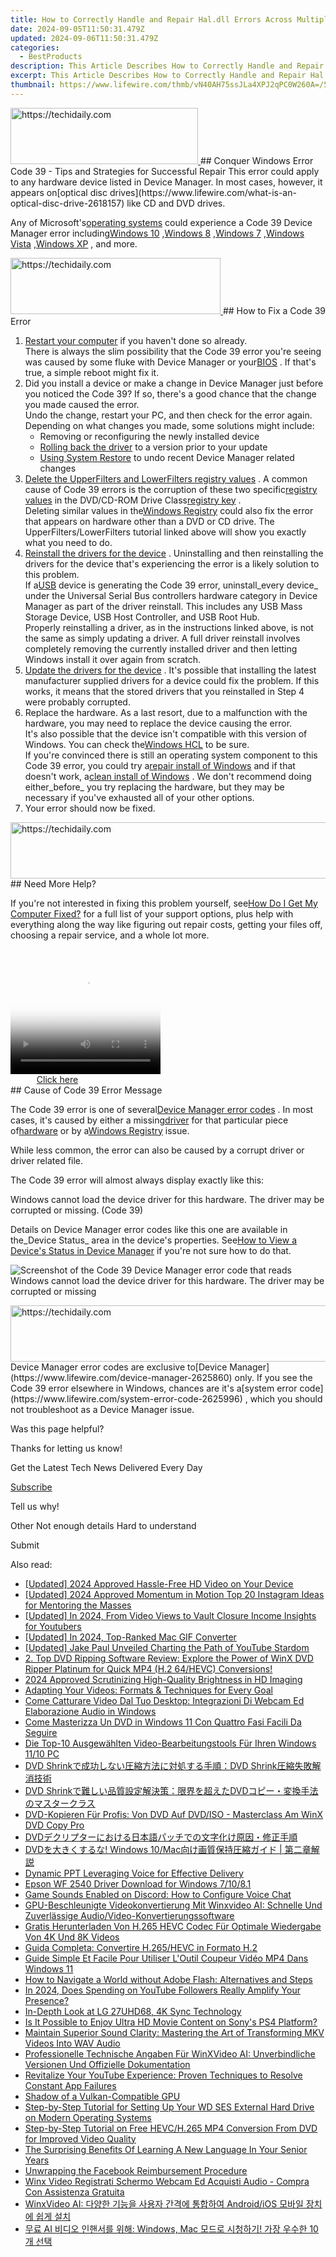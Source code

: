 ```yaml
---
title: How to Correctly Handle and Repair Hal.dll Errors Across Multiple Windows Platforms
date: 2024-09-05T11:50:31.479Z
updated: 2024-09-06T11:50:31.479Z
categories:
  - BestProducts
description: This Article Describes How to Correctly Handle and Repair Hal.dll Errors Across Multiple Windows Platforms
excerpt: This Article Describes How to Correctly Handle and Repair Hal.dll Errors Across Multiple Windows Platforms
thumbnail: https://www.lifewire.com/thmb/vN40AH75ssJLa4XPJ2qPC0W260A=/540x405/filters:no_upscale():max_bytes(150000):strip_icc():format(webp)/bsod-windows-8-0x5c-hal-initialization-failed-56a6f9d85f9b58b7d0e5cc3e.png
---
```


<!-- affiliate ads begin -->
<a href="https://appsumo.8odi.net/c/5597632/2137393/7443" target="_top" id="2137393">
  <img src="//a.impactradius-go.com/display-ad/7443-2137393" border="0" alt="https://techidaily.com" width="300" height="90"/>
</a>
<img height="0" width="0" src="https://appsumo.8odi.net/i/5597632/2137393/7443" style="position:absolute;visibility:hidden;" border="0" />
<!-- affiliate ads end -->
## Conquer Windows Error Code 39 - Tips and Strategies for Successful Repair
 This error could apply to any hardware device listed in Device Manager. In most cases, however, it appears on[optical disc drives](https://www.lifewire.com/what-is-an-optical-disc-drive-2618157) like CD and DVD drives.  

 Any of Microsoft's[operating systems](https://www.lifewire.com/operating-systems-2625912) could experience a Code 39 Device Manager error including[Windows 10](https://www.lifewire.com/windows-10-2626217) ,[Windows 8](https://www.lifewire.com/windows-8-2626235) ,[Windows 7](https://www.lifewire.com/windows-7-2626265) ,[Windows Vista](https://www.lifewire.com/windows-vista-2626311) ,[Windows XP](https://www.lifewire.com/windows-xp-2626354) , and more.

<!-- affiliate ads begin -->
<a href="https://aligracehair.sjv.io/c/5597632/2115948/19272" target="_top" id="2115948">
  <img src="//a.impactradius-go.com/display-ad/19272-2115948" border="0" alt="https://techidaily.com" width="336" height="90"/>
</a>
<img height="0" width="0" src="https://aligracehair.sjv.io/i/5597632/2115948/19272" style="position:absolute;visibility:hidden;" border="0" />
<!-- affiliate ads end -->
## How to Fix a Code 39 Error

1. [Restart your computer](https://www.lifewire.com/how-to-reboot-a-computer-2624568) if you haven't done so already.  
 There is always the slim possibility that the Code 39 error you're seeing was caused by some fluke with Device Manager or your[BIOS](https://www.lifewire.com/bios-basic-input-output-system-2625820) . If that's true, a simple reboot might fix it.
2. Did you install a device or make a change in Device Manager just before you noticed the Code 39? If so, there's a good chance that the change you made caused the error.  
 Undo the change, restart your PC, and then check for the error again.  
 Depending on what changes you made, some solutions might include:  
   * Removing or reconfiguring the newly installed device  
   * [Rolling back the driver](https://www.lifewire.com/how-to-roll-back-a-driver-in-windows-2619217) to a version prior to your update  
   * [Using System Restore](https://www.lifewire.com/how-to-use-system-restore-in-windows-2626131) to undo recent Device Manager related changes
3. [Delete the UpperFilters and LowerFilters registry values](https://www.lifewire.com/how-to-delete-the-upperfilters-and-lowerfilters-registry-values-2619222) . A common cause of Code 39 errors is the corruption of these two specific[registry values](https://www.lifewire.com/what-is-a-registry-value-2626042) in the DVD/CD-ROM Drive Class[registry key](https://www.lifewire.com/what-is-a-registry-key-2625999) .  
 Deleting similar values in the[Windows Registry](https://www.lifewire.com/windows-registry-2625992) could also fix the error that appears on hardware other than a DVD or CD drive. The UpperFilters/LowerFilters tutorial linked above will show you exactly what you need to do.
4. [Reinstall the drivers for the device](https://www.nodevice.com/articles/windows/uninstall-windows-drivers) . Uninstalling and then reinstalling the drivers for the device that's experiencing the error is a likely solution to this problem.  
 If a[USB](https://www.lifewire.com/universal-serial-bus-usb-2626039) device is generating the Code 39 error, uninstall_every device_ under the Universal Serial Bus controllers hardware category in Device Manager as part of the driver reinstall. This includes any USB Mass Storage Device, USB Host Controller, and USB Root Hub.  
 Properly reinstalling a driver, as in the instructions linked above, is not the same as simply updating a driver. A full driver reinstall involves completely removing the currently installed driver and then letting Windows install it over again from scratch.
5. [Update the drivers for the device](https://www.lifewire.com/how-to-update-drivers-in-windows-2619214) . It's possible that installing the latest manufacturer supplied drivers for a device could fix the problem. If this works, it means that the stored drivers that you reinstalled in Step 4 were probably corrupted.
6. Replace the hardware. As a last resort, due to a malfunction with the hardware, you may need to replace the device causing the error.  
 It's also possible that the device isn't compatible with this version of Windows. You can check the[Windows HCL](https://www.lifewire.com/what-is-the-windows-hardware-compatibility-list-2625914) to be sure.  
 If you're convinced there is still an operating system component to this Code 39 error, you could try a[repair install of Windows](https://www.lifewire.com/how-do-i-automatically-repair-windows-problems-2624907) and if that doesn't work, a[clean install of Windows](https://www.lifewire.com/how-to-clean-install-windows-2624904) . We don't recommend doing either_before_ you try replacing the hardware, but they may be necessary if you've exhausted all of your other options.
7. Your error should now be fixed.

<!-- affiliate ads begin -->
<a href="https://ephamedtechinc.pxf.io/c/5597632/2120865/26400?prodsku=mercury" target="_top" id="2120865">
  <img src="//a.impactradius-go.com/display-ad/26400-2120865" border="0" alt="https://techidaily.com" width="728" height="90"/>
</a>
<img height="0" width="0" src="https://ephamedtechinc.pxf.io/i/5597632/2120865/26400?prodsku=mercury" style="position:absolute;visibility:hidden;" border="0" />
<!-- affiliate ads end -->
## Need More Help?

 If you're not interested in fixing this problem yourself, see[How Do I Get My Computer Fixed?](https://www.lifewire.com/how-do-i-get-my-computer-fixed-2625167) for a full list of your support options, plus help with everything along the way like figuring out repair costs, getting your files off, choosing a repair service, and a whole lot more.

<!-- affiliate ads begin -->
<span id="1304647">
					<video width="240" height="200" style="cursor:pointer"
           poster="//a.impactradius-go.com/display-clicktoplayimage/1304647.png"
           onclick="if(!this.playClicked){this.play();this.setAttribute('controls',true);this.playClicked=true;}">
	   <source src="//a.impactradius-go.com/display-ad/15852-1304647">
	   <img src="//a.impactradius-go.com/display-clicktoplayimage/1304647.png" style="border: none; height: 100%; width: 100%; object-fit: contain">
	</video>
	<div style="width:150px;text-align:center"><a href="javascript:window.open(decodeURIComponent('https%3A%2F%2Fthefitville.pxf.io%2Fc%2F5597632%2F1304647%2F15852'), '_blank');void(0);">Click here</a></div>
</span>
<img height="0" width="0" src="https://imp.pxf.io/i/5597632/1304647/15852" style="position:absolute;visibility:hidden;" border="0" />
<!-- affiliate ads end -->
## Cause of Code 39 Error Message

 The Code 39 error is one of several[Device Manager error codes](https://www.lifewire.com/device-manager-error-codes-4159098) . In most cases, it's caused by either a missing[driver](https://www.lifewire.com/what-is-a-device-driver-2625796) for that particular piece of[hardware](https://www.lifewire.com/computer-hardware-2625895) or by a[Windows Registry](https://www.lifewire.com/windows-registry-2625992) issue.

 While less common, the error can also be caused by a corrupt driver or driver related file.

 The Code 39 error will almost always display exactly like this:

 Windows cannot load the device driver for this hardware. The driver may be corrupted or missing. (Code 39)  

 Details on Device Manager error codes like this one are available in the_Device Status_ area in the device's properties. See[How to View a Device's Status in Device Manager](https://www.lifewire.com/how-do-i-view-a-devices-status-in-device-manager-in-windows-2619211) if you're not sure how to do that.  

![Screenshot of the Code 39 Device Manager error code that reads Windows cannot load the device driver for this hardware. The driver may be corrupted or missing](https://www.lifewire.com/thmb/JQ0REJgQXosmbOzFwTzkgyKr59s=/1500x0/filters:no_upscale():max_bytes(150000):strip_icc():format(webp)/device-manager-code-39-error-cannot-load-the-device-driver-59a045040d327a001007b10c.png)

<!-- affiliate ads begin -->
<a href="https://appsumo.8odi.net/c/5597632/2128842/7443" target="_top" id="2128842">
  <img src="//a.impactradius-go.com/display-ad/7443-2128842" border="0" alt="https://techidaily.com" width="600" height="90"/>
</a>
<img height="0" width="0" src="https://appsumo.8odi.net/i/5597632/2128842/7443" style="position:absolute;visibility:hidden;" border="0" />
<!-- affiliate ads end -->
 Device Manager error codes are exclusive to[Device Manager](https://www.lifewire.com/device-manager-2625860) only. If you see the Code 39 error elsewhere in Windows, chances are it's a[system error code](https://www.lifewire.com/system-error-code-2625996) , which you should not troubleshoot as a Device Manager issue.

Was this page helpful?

Thanks for letting us know!

 Get the Latest Tech News Delivered Every Day

[Subscribe](https://www.lifewire.com/#)

Tell us why!

 Other  Not enough details  Hard to understand

 Submit

<ins class="adsbygoogle"
     style="display:block"
     data-ad-format="autorelaxed"
     data-ad-client="ca-pub-7571918770474297"
     data-ad-slot="1223367746"></ins>



<ins class="adsbygoogle"
     style="display:block"
     data-ad-client="ca-pub-7571918770474297"
     data-ad-slot="8358498916"
     data-ad-format="auto"
     data-full-width-responsive="true"></ins>

<span class="atpl-alsoreadstyle">Also read:</span>
<div><ul>
<li><a href="https://screen-capture.techidaily.com/updated-2024-approved-hassle-free-hd-video-on-your-device/"><u>[Updated] 2024 Approved  Hassle-Free HD Video on Your Device</u></a></li>
<li><a href="https://instagram-videos.techidaily.com/updated-2024-approved-momentum-in-motion-top-20-instagram-ideas-for-mentoring-the-masses/"><u>[Updated] 2024 Approved  Momentum in Motion  Top 20 Instagram Ideas for Mentoring the Masses</u></a></li>
<li><a href="https://eaxpv-info.techidaily.com/updated-in-2024-from-video-views-to-vault-closure-income-insights-for-youtubers/"><u>[Updated] In 2024, From Video Views to Vault Closure  Income Insights for Youtubers</u></a></li>
<li><a href="https://visual-screen-recording.techidaily.com/updated-in-2024-top-ranked-mac-gif-converter/"><u>[Updated] In 2024, Top-Ranked Mac GIF Converter</u></a></li>
<li><a href="https://youtube-tips.techidaily.com/ed-jake-paul-unveiled-charting-the-path-of-youtube-stardom/"><u>[Updated] Jake Paul Unveiled  Charting the Path of YouTube Stardom</u></a></li>
<li><a href="https://techtrends.techidaily.com/2-top-dvd-ripping-software-review-explore-the-power-of-winx-dvd-ripper-platinum-for-quick-mp4-h2-64hevc-conversions/"><u>2. Top DVD Ripping Software Review: Explore the Power of WinX DVD Ripper Platinum for Quick MP4 (H.2 64/HEVC) Conversions!</u></a></li>
<li><a href="https://extra-skills.techidaily.com/2024-approved-scrutinizing-high-quality-brightness-in-hd-imaging/"><u>2024 Approved  Scrutinizing High-Quality Brightness in HD Imaging</u></a></li>
<li><a href="https://techtrends.techidaily.com/adapting-your-videos-formats-and-techniques-for-every-goal/"><u>Adapting Your Videos: Formats & Techniques for Every Goal</u></a></li>
<li><a href="https://techtrends.techidaily.com/come-catturare-video-dal-tuo-desktop-integrazioni-di-webcam-ed-elaborazione-audio-in-windows/"><u>Come Catturare Video Dal Tuo Desktop: Integrazioni Di Webcam Ed Elaborazione Audio in Windows</u></a></li>
<li><a href="https://techtrends.techidaily.com/come-masterizza-un-dvd-in-windows-11-con-quattro-fasi-facili-da-seguire/"><u>Come Masterizza Un DVD in Windows 11 Con Quattro Fasi Facili Da Seguire</u></a></li>
<li><a href="https://techtrends.techidaily.com/die-top-10-ausgewahlten-video-bearbeitungstools-fur-ihren-windows-1110-pc/"><u>Die Top-10 Ausgewählten Video-Bearbeitungstools Für Ihren Windows 11/10 PC</u></a></li>
<li><a href="https://techtrends.techidaily.com/1725286415629-dvd-shrinkdvd-shrink/"><u>DVD Shrinkで成功しない圧縮方法に対処する手順：DVD Shrink圧縮失敗解消技術</u></a></li>
<li><a href="https://techtrends.techidaily.com/1725288344135-dvd-shrinkdvd/"><u>DVD Shrinkで難しい品質設定解決策：限界を超えたDVDコピー・変換手法のマスタークラス</u></a></li>
<li><a href="https://techtrends.techidaily.com/dvd-kopieren-fur-profis-von-dvd-auf-dvdiso-masterclass-am-winx-dvd-copy-pro/"><u>DVD-Kopieren Für Profis: Von DVD Auf DVD/ISO - Masterclass Am WinX DVD Copy Pro</u></a></li>
<li><a href="https://techtrends.techidaily.com/1725288959075-dvd/"><u>DVDデクリプターにおける日本語パッチでの文字化け原因・修正手順</u></a></li>
<li><a href="https://techtrends.techidaily.com/dvd-windows-10mac/"><u>DVDを大きくするな! Windows 10/Mac向け画質保持圧縮ガイド | 第二章解説</u></a></li>
<li><a href="https://screen-mirroring-recording.techidaily.com/dynamic-ppt-leveraging-voice-for-effective-delivery/"><u>Dynamic PPT  Leveraging Voice for Effective Delivery</u></a></li>
<li><a href="https://win-dash.techidaily.com/epson-wf-2540-driver-download-for-windows-71081/"><u>Epson WF 2540 Driver Download for Windows 7/10/8.1</u></a></li>
<li><a href="https://sound-issues.techidaily.com/game-sounds-enabled-on-discord-how-to-configure-voice-chat/"><u>Game Sounds Enabled on Discord: How to Configure Voice Chat</u></a></li>
<li><a href="https://techtrends.techidaily.com/gpu-beschleunigte-videokonvertierung-mit-winxvideo-ai-schnelle-und-zuverlassige-audiovideo-konvertierungssoftware/"><u>GPU-Beschleunigte Videokonvertierung Mit Winxvideo AI: Schnelle Und Zuverlässige Audio/Video-Konvertierungssoftware</u></a></li>
<li><a href="https://techtrends.techidaily.com/gratis-herunterladen-von-h265-hevc-codec-fur-optimale-wiedergabe-von-4k-und-8k-videos/"><u>Gratis Herunterladen Von H.265 HEVC Codec Für Optimale Wiedergabe Von 4K Und 8K Videos</u></a></li>
<li><a href="https://techtrends.techidaily.com/guida-completa-convertire-h265hevc-in-formato-h2/"><u>Guida Completa: Convertire H.265/HEVC in Formato H.2</u></a></li>
<li><a href="https://techtrends.techidaily.com/guide-simple-et-facile-pour-utiliser-loutil-coupeur-video-mp4-dans-windows-11/"><u>Guide Simple Et Facile Pour Utiliser L'Outil Coupeur Vidéo MP4 Dans Windows 11</u></a></li>
<li><a href="https://techtrends.techidaily.com/how-to-navigate-a-world-without-adobe-flash-alternatives-and-steps/"><u>How to Navigate a World without Adobe Flash: Alternatives and Steps</u></a></li>
<li><a href="https://youtube-video-recordings.techidaily.com/in-2024-does-spending-on-youtube-followers-really-amplify-your-presence/"><u>In 2024, Does Spending on YouTube Followers Really Amplify Your Presence?</u></a></li>
<li><a href="https://fox-blue.techidaily.com/in-depth-look-at-lg-27uhd68-4k-sync-technology/"><u>In-Depth Look at LG 27UHD68, 4K Sync Technology</u></a></li>
<li><a href="https://techtrends.techidaily.com/is-it-possible-to-enjoy-ultra-hd-movie-content-on-sonys-ps4-platform/"><u>Is It Possible to Enjoy Ultra HD Movie Content on Sony's PS4 Platform?</u></a></li>
<li><a href="https://techtrends.techidaily.com/maintain-superior-sound-clarity-mastering-the-art-of-transforming-mkv-videos-into-wav-audio/"><u>Maintain Superior Sound Clarity: Mastering the Art of Transforming MKV Videos Into WAV Audio</u></a></li>
<li><a href="https://techtrends.techidaily.com/professionelle-technische-angaben-fur-winxvideo-ai-unverbindliche-versionen-und-offizielle-dokumentation/"><u>Professionelle Technische Angaben Für WinXVideo AI: Unverbindliche Versionen Und Offizielle Dokumentation</u></a></li>
<li><a href="https://techtrends.techidaily.com/revitalize-your-youtube-experience-proven-techniques-to-resolve-constant-app-failures/"><u>Revitalize Your YouTube Experience: Proven Techniques to Resolve Constant App Failures</u></a></li>
<li><a href="https://graphic-issues.techidaily.com/shadow-of-a-vulkan-compatible-gpu/"><u>Shadow of a Vulkan-Compatible GPU</u></a></li>
<li><a href="https://win-amazing.techidaily.com/step-by-step-tutorial-for-setting-up-your-wd-ses-external-hard-drive-on-modern-operating-systems/"><u>Step-by-Step Tutorial for Setting Up Your WD SES External Hard Drive on Modern Operating Systems</u></a></li>
<li><a href="https://techtrends.techidaily.com/step-by-step-tutorial-on-free-hevch265-mp4-conversion-from-dvd-for-improved-video-quality/"><u>Step-by-Step Tutorial on Free HEVC/H.265 MP4 Conversion From DVD for Improved Video Quality</u></a></li>
<li><a href="https://mondly-stories.techidaily.com/the-surprising-benefits-of-learning-a-new-language-in-your-senior-years/"><u>The Surprising Benefits Of Learning A New Language In Your Senior Years</u></a></li>
<li><a href="https://facebook.techidaily.com/unwrapping-the-facebook-reimbursement-procedure/"><u>Unwrapping the Facebook Reimbursement Procedure</u></a></li>
<li><a href="https://techtrends.techidaily.com/winx-video-registrati-schermo-webcam-ed-acquisti-audio-compra-con-assistenza-gratuita/"><u>Winx Video Registrati Schermo Webcam Ed Acquisti Audio - Compra Con Assistenza Gratuita</u></a></li>
<li><a href="https://techtrends.techidaily.com/1725288746647-winxvideo-ai-androidios/"><u>WinxVideo AI: 다양한 기능을 사용자 간격에 통합하여 Android/iOS 모바일 장치에 쉽게 설치</u></a></li>
<li><a href="https://techtrends.techidaily.com/1725289881166-ai-windows-mac-10/"><u>무료 AI 비디오 인핸서를 위해: Windows, Mac 모드로 시청하기! 가장 우수한 10개 선택</u></a></li>
</ul></div>
